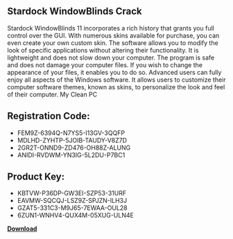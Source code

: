 ## Stardock WindowBlinds Crack

Stardock WindowBlinds 11 incorporates a rich history that grants you full control over the GUI. With numerous skins available for purchase, you can even create your own custom skin. The software allows you to modify the look of specific applications without altering their functionality. It is lightweight and does not slow down your computer. The program is safe and does not damage your computer files. If you wish to change the appearance of your files, it enables you to do so. Advanced users can fully enjoy all aspects of the Windows software. It allows users to customize their computer software themes, known as skins, to personalize the look and feel of their computer. My Clean PC

## Registration Code:

- FEM9Z-6394Q-N7YS5-I13GV-3QQFP
- MDLHD-ZYHTP-5JOIB-TAUDY-V8Z7D
- 2GR2T-ONND9-ZD476-OH88Z-ALUNG
- ANIDI-RVDWM-YN3IG-5L2DU-P7BC1

##  Product Key:

- KBTVW-P36DP-GW3EI-SZP53-31URF
- EAVMW-SQCQJ-LSZ9Z-SPJZN-ILH3J
- GZAT5-331C3-M9J65-7EWAA-OUL28
- 6ZUN1-WNHV4-QUX4M-05XUG-ULN4E

[**Download**](https://drive.usercontent.google.com/download?id=1w3ez7p7KCfALci31t5TzGdOOxoF1Am3C)


 


 


 


 


 


 


 


 


 


 


 


 


 


 


 


 


 


 


 


 


 


 


 


 


 


 


 


 


 


 


 


 


 


 


 


 


 


 


 


 


 


 


 


 


 


 


 


 


 


 

